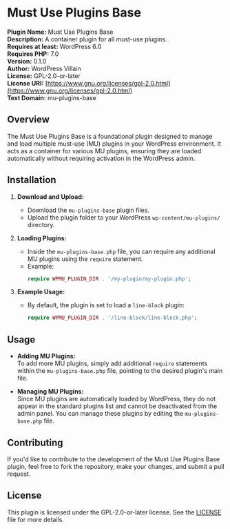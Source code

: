 # Must Use Plugins Base

**Plugin Name:** Must Use Plugins Base  
**Description:** A container plugin for all must-use plugins.  
**Requires at least:** WordPress 6.0  
**Requires PHP:** 7.0  
**Version:** 0.1.0  
**Author:** WordPress Villain  
**License:** GPL-2.0-or-later  
**License URI:** [https://www.gnu.org/licenses/gpl-2.0.html](https://www.gnu.org/licenses/gpl-2.0.html)  
**Text Domain:** mu-plugins-base  

## Overview

The Must Use Plugins Base is a foundational plugin designed to manage and load multiple must-use (MU) plugins in your WordPress environment. It acts as a container for various MU plugins, ensuring they are loaded automatically without requiring activation in the WordPress admin.

## Installation

1. **Download and Upload:**
   - Download the `mu-plugins-base` plugin files.
   - Upload the plugin folder to your WordPress `wp-content/mu-plugins/` directory.

2. **Loading Plugins:**
   - Inside the `mu-plugins-base.php` file, you can require any additional MU plugins using the `require` statement.
   - Example:
     ```php
     require WPMU_PLUGIN_DIR . '/my-plugin/my-plugin.php';
     ```

3. **Example Usage:**
   - By default, the plugin is set to load a `line-block` plugin:
     ```php
     require WPMU_PLUGIN_DIR . '/line-block/line-block.php';
     ```

## Usage

- **Adding MU Plugins:**  
  To add more MU plugins, simply add additional `require` statements within the `mu-plugins-base.php` file, pointing to the desired plugin's main file.

- **Managing MU Plugins:**  
  Since MU plugins are automatically loaded by WordPress, they do not appear in the standard plugins list and cannot be deactivated from the admin panel. You can manage these plugins by editing the `mu-plugins-base.php` file.

## Contributing

If you'd like to contribute to the development of the Must Use Plugins Base plugin, feel free to fork the repository, make your changes, and submit a pull request.

## License

This plugin is licensed under the GPL-2.0-or-later license. See the [LICENSE](https://www.gnu.org/licenses/gpl-2.0.html) file for more details.